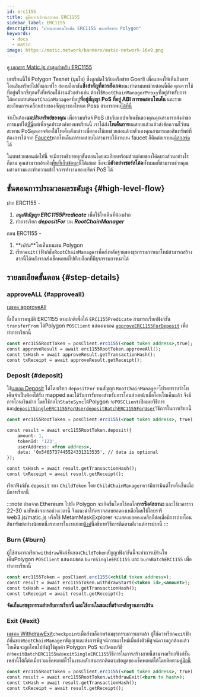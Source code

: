 ```yaml
---
id: erc1155
title: คู่มือการฝากและถอน ERC1155
sidebar_label: ERC1155
description: "ฝากและถอนโทเค็น ERC1155 บนเครือข่าย Polygon"
keywords:
  - docs
  - matic
image: https://matic.network/banners/matic-network-16x9.png
---
```


ดู[ เอกสาร Matic.js ล่าสุดสำหรับ ERC1155](https://maticnetwork.github.io/matic.js/docs/pos/erc1155/)

บทเรียนนี้ใช้ Polygon Tesnet (มุมไบ) ซึ่งถูกมัดไว้กับเครือข่าย Goerli เพื่อแสดงให้เห็นถึงการโอนสินทรัพย์ไปยังและฟโร สองบล็อกชัน**สิ่งสำคัญที่ควรสังเกต**ขณะทำตามบทช่วยสอนนี้คือ คุณควรใช้ที่อยู่พร็อกซีทุกครั้งที่พร้อมใช้งานตัวอย่างเช่น ต้องใช้`RootChainManagerProxy`ที่อยู่สำหรับการโต้ตอบแทน`RootChainManager`ที่อยู่**ที่อยู่สัญญา PoS ที่อยู่ ABI การทดสอบโทเค็น** และรายละเอียดการเคลื่อนย้ายของสัญญาของโหนด Poss สามารถพบ[ได้ที่นี่](/docs/develop/ethereum-polygon/pos/deployment)

จำเป็นต้อง**แมปสินทรัพย์ของคุณ** เพื่อรวมบริดจ์ PoS เข้ากับแอปพลิเคชันของคุณคุณสามารถส่งคำขอการแมปได้[ที่นี่](/docs/develop/ethereum-polygon/submit-mapping-request)แต่เพื่อจุดประสงค์ของบทเรียนนี้ เราได้ส่ง**โทเค็นการ**ทดสอบแล้วแล้วส่งข้อความไว้บนสะพาน PoSคุณอาจต้องใช้โทเค็นดังกล่าวเพื่อลองใช้บทช่วยสอนด้วยตัวเองคุณสามารถขอสินทรัพย์ที่ต้องการได้จาก [Faucet](https://faucet.polygon.technology/)หากโทเค็นการทดสอบไม่สามารถใช้งานบน faucet ก็ติดต่อเราบน[ดิสกอร์ด](https://discord.com/invite/0xPolygon)ได้

ในบทช่วยสอนต่อไปนี้ จะมีการอธิบายทุกขั้นตอนโดยละเอียดพร้อมส่วนย่อยของโค้ดบางส่วนอย่างไรก็ตาม คุณสามารถอ้างอิง[พื้นที่เก็บข้อมูล](https://github.com/maticnetwork/matic.js/tree/master/examples/pos)นี้ได้เสมอ ซึ่งจะมี**ตัวอย่างซอร์สโค้ด**ทั้งหมดที่สามารถช่วยคุณผสานรวมและทำความเข้าใจการทำงานของบริดจ์ PoS ได้

## ขั้นตอนการประมวลผลระดับสูง {#high-level-flow}

ฝาก ERC1155 -

1. **_อนุมัติสัญญา_** **_ERC1155Predicate_** เพื่อใช้โทเค็นที่ต้องฝาก
2. ทำการเรียก **_depositFor_** บน **_RootChainManager_**

ถอน ERC1155 -

1. **_เบิร์น_**โทเค็นบนเชน Polygon
2. เรียก`exit()`ฟังก์ชั่น`RootChainManager`เพื่อส่งหลักฐานของธุรกรรมการเผาไหม้สามารถสร้างสายนี้ได้หลังจากส่งเช็คพอยต์ไปยังบล็อกที่มีธุรกรรมการเผาได้

## รายละเอียดขั้นตอน {#step-details}

### approveALL {#approveall}

[เมธอด approveAll](https://maticnetwork.github.io/matic.js/docs/pos/erc1155/approve-all/)

นี่เป็นการอนุมัติ ERC1155 ตามปกติเพื่อให้ `ERC1155Predicate` สามารถเรียกฟังก์ชัน `transferFrom` ได้Polygon `POSClient` แสดงเมธอด [`approveERC1155ForDeposit`](https://github.com/maticnetwork/matic.js/blob/4bf4fa9438d56c9b5c282f456aa2c24f6ff6083d/src/index.ts#L231) เพื่อทำการเรียกนี้

```jsx
const erc1155RootToken = posClient.erc1155(<root token address>,true);
const approveResult = await erc1155RootToken.approveAll();
const txHash = await approveResult.getTransactionHash();
const txReceipt = await approveResult.getReceipt();

```

### Deposit {#deposit}

ใช้[เมธอด Deposit](https://maticnetwork.github.io/matic.js/docs/pos/erc1155/deposit/) ได้โดยเรียก `depositFor` บนสัญญา `RootChainManager`โปรดทราบว่าโทเค็นจำเป็นต้องได้รับ mapped และได้รับการรับรองสำหรับการโอนล่วงหน้าเมื่อโอนโทเค็นแล้ว จึงมีการโอนเงินฝาก โดยใช้กลไก`StateSync`ได้Polygon จะ`POSClient`เปิดเผยวิธีการและ[`depositSingleERC1155ForUser`](https://github.com/maticnetwork/matic.js/blob/4bf4fa9438d56c9b5c282f456aa2c24f6ff6083d/src/index.ts#L245)[`depositBatchERC1155ForUser`](https://github.com/maticnetwork/matic.js/blob/4bf4fa9438d56c9b5c282f456aa2c24f6ff6083d/src/index.ts#L259)วิธีการในการเรียกนี้

```jsx
const erc1155RootToken = posClient.erc1155(<root token address>, true);

const result = await erc1155RootToken.deposit({
    amount: 1,
    tokenId: '123',
    userAddress: <from address>,
    data: '0x5465737445524331313535', // data is optional
});

const txHash = await result.getTransactionHash();
const txReceipt = await result.getReceipt();
```

เรียกฟังก์ชัน `deposit` ของ `ChildToken` โดย `ChildChainManager`ควรมีการมินต์โทเค็นขึ้นเมื่อมีการเรียกนี้

:::note
ฝากจาก Ethereum ไปยัง Polygon จะเกิดขึ้นโดยใช้กลไก**การซิงค์สถานะ** และใช้เวลาราว 22-30 นาทีหลังจากรอช่วงเวลานี้ จึงแนะนำให้ตรวจสอบยอดคงเหลือโดยใช้ไลบรารี web3.js/matic.js หรือใช้ MetamMaskExplorer จะแสดงยอดคงเหลือก็ต่อเมื่อมีการถ่ายโอนสินทรัพย์อย่างน้อยหนึ่งรายการในเชนย่อย[ลิงค์](/docs/develop/ethereum-polygon/pos/deposit-withdraw-event-pos)นี้อธิบายวิธีการติดตามอีเวนต์การฝากนี้
:::

### Burn {#burn}

ผู้ใช้สามารถเรียก`withdraw`ฟังก์ชั่นของ`ChildToken`สัญญาฟังก์ชันนี้จะทำการเบิร์นโทเค็นPolygon `POSClient` แสดงเมธอด `burnSingleERC1155` และ `burnBatchERC1155` เพื่อทำการเรียกนี้

```jsx
const erc1155Token = posClient.erc1155(<child token address>);
const result = await erc1155Token.withdrawStart(<token id>,<amount>);
const txHash = await result.getTransactionHash();
const txReceipt = await result.getReceipt();
```

**จัดเก็บแฮชธุรกรรมสำหรับการเรียกนี้ และใช้งานในขณะที่สร้างหลักฐานการเบิร์น**

### Exit {#exit}

[เมธอด WithdrawExit](https://maticnetwork.github.io/matic.js/docs/pos/erc1155/withdraw-exit/)`checkpoint`เมื่อส่งบล็อกพร้อมธุรกรรมการเผาแล้ว ผู้ใช้ควรเรียก`exit`ฟังก์ชั่นของ`RootChainManager`สัญญาและส่งการพิสูจน์การเผาไหม้เมื่อส่งตัวพิสูจน์ความถูกต้องแล้ว โทเค็นจะถูกโอนไปยังผู้ใช้ลูกค้า Polygon PoS จะเปิดเผยวิธีการ`exitBatchERC1155`และ`exitSingleERC1155`วิธีการในการสร้างสายนี้สามารถเรียกฟังก์ชั่นเหล่านี้ได้ก็ต่อเมื่อรวมเช็คพอยต์ไว้ในเชนหลักสามารถติดตามข้อมูลของเช็คพอยต์ได้โดยติดตาม[คู่มือนี้](/docs/develop/ethereum-polygon/pos/deposit-withdraw-event-pos.md#checkpoint-events)

```jsx
const erc1155RootToken = posClient.erc1155(<root token address>, true);
const result = await erc1155RootToken.withdrawExit(<burn tx hash>);
const txHash = await result.getTransactionHash();
const txReceipt = await result.getReceipt();
```
